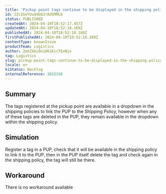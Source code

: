 ```yaml
---
title: 'Pickup point tags continue to be displayed in the shipping policy after deletion.'
id: 2ZcIGeYUud4bQJrAd5MMLb
status: PUBLISHED
createdAt: 2024-04-10T18:52:17.457Z
updatedAt: 2024-04-10T18:52:18.169Z
publishedAt: 2024-04-10T18:52:18.169Z
firstPublishedAt: 2024-04-10T18:52:18.169Z
contentType: knownIssue
productTeam: Logistics
author: 2mXZkbi0oi061KicTExNjo
tag: Logistics
slug: pickup-point-tags-continue-to-be-displayed-in-the-shipping-policy-after-deletion
locale: en
kiStatus: Backlog
internalReference: 1015158
---
```


## Summary


The tags registered at the pickup point are available in a dropdown in the shipping policies to link the PUP to the Shipping Policy, however when any of these tags are deleted in the PUP, they remain available in the dropdown within the shipping policy.


##

## Simulation


Register a tag in a PUP, check that it will be available in the shipping policy to link it to the PUP, then in the PUP itself delete the tag and check again in the shipping policy, the tag will still be there.


##

## Workaround


There is no workaround available






